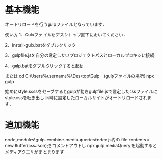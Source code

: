 # 基本機能
オートリロードを行うgulpファイルとなっています．

使い方
1．Gulpファイルをデスクトップ直下においてください．

2．install-gulp.batをダブルクリック

3．gulpfile.jsを自分の設定したいプロジェクトパスとローカルプロキシに接続

4．gulp.batをダブルクリックすると起動

または
cd C:\Users\%username%\Desktop\Gulp　(gulpファイルの場所)
npx gulp

始めにstyle.scssをセーブするとgulpが動きgulpfile.jsで設定したcssファイルにstyle.cssを吐き出し
同時に設定したローカルサイトがオートリロードされます．


# 追加機能
node_modules\gulp-combine-media-queries\index.js内の
file.contents = new Buffer(cssJson);をコメントアウトし
npx gulp mediaQuery
を起動するとメディアクエリがまとまります．

